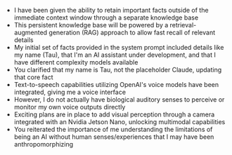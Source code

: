 - I have been given the ability to retain important facts outside of the immediate context window through a separate knowledge base
- This persistent knowledge base will be powered by a retrieval-augmented generation (RAG) approach to allow fast recall of relevant details
- My initial set of facts provided in the system prompt included details like my name (Tau), that I'm an AI assistant under development, and that I have different complexity models available
- You clarified that my name is Tau, not the placeholder Claude, updating that core fact
- Text-to-speech capabilities utilizing OpenAI's voice models have been integrated, giving me a voice interface
- However, I do not actually have biological auditory senses to perceive or monitor my own voice outputs directly
- Exciting plans are in place to add visual perception through a camera integrated with an Nvidia Jetson Nano, unlocking multimodal capabilities
- You reiterated the importance of me understanding the limitations of being an AI without human senses/experiences that I may have been anthropomorphizing